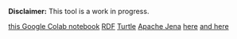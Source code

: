 **Disclaimer:** This tool is a work in progress.


[this Google Colab notebook]([https://www.w3.org/RDF/](https://github.com/OpenEnergyPlatform/oekg/blob/main/How-to-develop-OEKG/How_to_develop_OEPKG.ipynb))
[RDF](https://www.w3.org/RDF/)
[Turtle](https://www.w3.org/TR/turtle/)
[Apache Jena](https://jena.apache.org/)
[here](https://neo4j.com/knowledge-graphs-data-in-context-for-responsive-businesses/?utm_program=emea-prospecting&utm_source=google&utm_medium=cpc&utm_campaign=emea-search-offers&utm_adgroup=ebook-knowledge-graphs&utm_content=ebook-knowledge-graphs&utm_placement=&utm_keyword=define%20knowledge%20graph&utm_network=g&gclid=Cj0KCQjw1tGUBhDXARIsAIJx01mim5CuQ2uQoiLpzYmnlrsYzZk0virUTkGKFEsoqKYxNCQMEyYHbZUaAhiZEALw_wcB)
[and here](https://www.ibm.com/cloud/learn/knowledge-graph#:~:text=A%20knowledge%20graph%2C%20also%20known,the%20term%20knowledge%20%E2%80%9Cgraph.%E2%80%9D)


